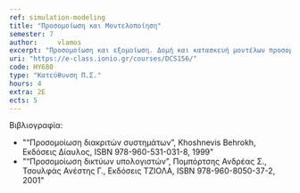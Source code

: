 ```yaml
---
ref: simulation-modeling
title: "Προσομοίωση και Μοντελοποίηση"
semester: 7
author: 	vlamos
excerpt: "Προσομοίωση και εξομοίωση. Δομή και κατασκευή μοντέλων προσομοίωσης. Παραγωγή τυχαίων αριθμών και τυχαίων μεταβλητών. Μηχανισμοί ροής χρόνου. Στοχαστικά μοντέλα αλληλεπιδραστικής προσομοίωσης. Προσομοίωση γεγονότων, προσομοίωση δραστηριοτήτων. Γλώσσες προσομοίωσης. Ανάπτυξη προγραμμάτων προσομοίωσης, εξειδικευμένες γλώσσες προσομοίωσης. Ανάλυση αποτελεσμάτων, επικύρωση και επαλήθευση των αποτελεσμάτων. Τεχνικές προσδιορισμού μαθηματικών μοντέλων από δεδομένα-μετρήσεις κρίσιμων μεγεθών του συστήματος/διαδικασίας. Μοντέλα δυναμικών συστημάτων, μοντελοποίηση ως μαύρο κουτί, αναδρομικοί αλγόριθμοι προσδιορισμού παραμέτρων του μοντέλου, αξιολόγηση μοντέλου, προεπεξεργασία δεδομένων, πρακτικά θέματα αναγνώρισης συστημάτων."
uri: "https://e-class.ionio.gr/courses/DCS156/"
code: ΗΥ680
type: "Κατεύθυνση Π.Σ."
hours: 4
extra: 2Ε
ects: 5
--- 
```



Βιβλιογραφία: 
  - "“Προσομοίωση διακριτών συστημάτων”, Khoshnevis Behrokh, Εκδόσεις Δίαυλος, ISBN 978-960-531-031-8, 1999"
  - "“Προσομοίωση δικτύων υπολογιστών”, Πομπόρτσης Ανδρέας Σ., Τσουλφάς Ανέστης Γ., Εκδόσεις ΤΖΙΟΛΑ, ISBN 978-960-8050-37-2, 2001"
  

